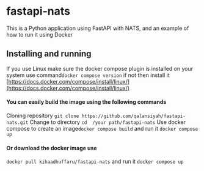 # fastapi-nats
This is a Python application using FastAPI with NATS, and an example of how to run it using Docker 

## Installing and running
If you use Linux make sure the docker compose plugin is installed on your system use command```docker compose version``` if not then install it [https://docs.docker.com/compose/install/linux/](https://docs.docker.com/compose/install/linux/)

#### You can easily build the image using the following commands
Cloning repository  ```git clone https://github.com/qalansiyah/fastapi-nats.git``` 
Сhange to directory ```cd  /your path/fastapi-nats```
Use docker compose to create an image```docker compose build``` and run it  ```docker compose up```
#### Or download the docker image use 
```docker pull kihaadhuffaru/fastapi-nats``` and run it ```docker compose up```

